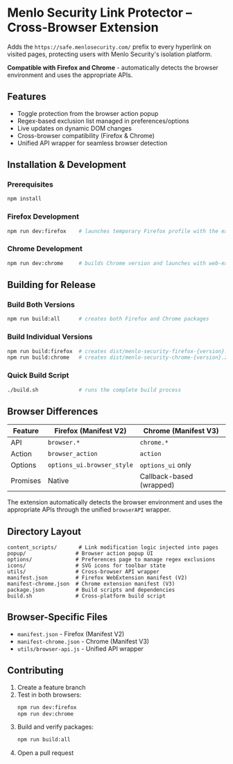 # Menlo Security Link Protector – Cross-Browser Extension

Adds the `https://safe.menlosecurity.com/` prefix to every hyperlink on visited pages, protecting users with Menlo Security's isolation platform.

**Compatible with Firefox and Chrome** - automatically detects the browser environment and uses the appropriate APIs.

## Features

- Toggle protection from the browser action popup
- Regex-based exclusion list managed in preferences/options
- Live updates on dynamic DOM changes
- Cross-browser compatibility (Firefox & Chrome)
- Unified API wrapper for seamless browser detection

## Installation & Development

### Prerequisites

```bash
npm install
```

### Firefox Development

```bash
npm run dev:firefox    # launches temporary Firefox profile with the extension
```

### Chrome Development

```bash
npm run dev:chrome     # builds Chrome version and launches with web-ext
```

## Building for Release

### Build Both Versions

```bash
npm run build:all      # creates both Firefox and Chrome packages
```

### Build Individual Versions

```bash
npm run build:firefox  # creates dist/menlo-security-firefox-{version}.zip
npm run build:chrome   # creates dist/menlo-security-chrome-{version}.zip
```

### Quick Build Script

```bash
./build.sh             # runs the complete build process
```

## Browser Differences

| Feature  | Firefox (Manifest V2)      | Chrome (Manifest V3)     |
| -------- | -------------------------- | ------------------------ |
| API      | `browser.*`                | `chrome.*`               |
| Action   | `browser_action`           | `action`                 |
| Options  | `options_ui.browser_style` | `options_ui` only        |
| Promises | Native                     | Callback-based (wrapped) |

The extension automatically detects the browser environment and uses the appropriate APIs through the unified `browserAPI` wrapper.

## Directory Layout

```
content_scripts/       # Link modification logic injected into pages
popup/                # Browser action popup UI
options/              # Preferences page to manage regex exclusions
icons/                # SVG icons for toolbar state
utils/                # Cross-browser API wrapper
manifest.json         # Firefox WebExtension manifest (V2)
manifest-chrome.json  # Chrome extension manifest (V3)
package.json          # Build scripts and dependencies
build.sh              # Cross-platform build script
```

## Browser-Specific Files

- `manifest.json` - Firefox (Manifest V2)
- `manifest-chrome.json` - Chrome (Manifest V3)
- `utils/browser-api.js` - Unified API wrapper

## Contributing

1. Create a feature branch
2. Test in both browsers:
   ```bash
   npm run dev:firefox
   npm run dev:chrome
   ```
3. Build and verify packages:
   ```bash
   npm run build:all
   ```
4. Open a pull request
